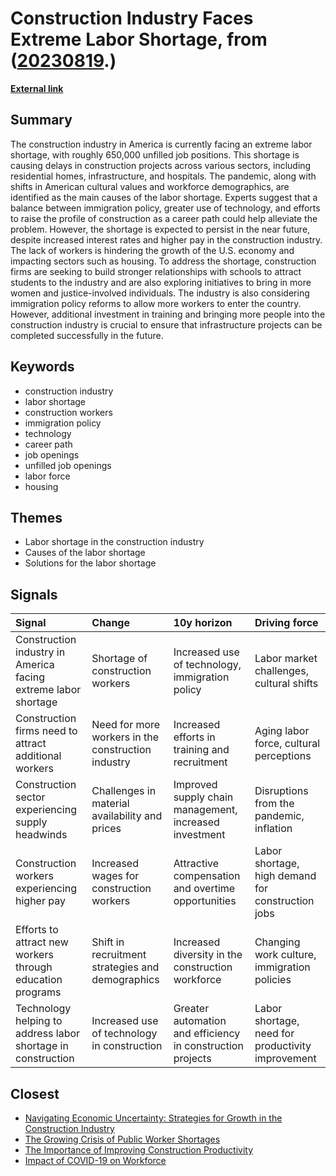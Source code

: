 # __Construction Industry Faces Extreme Labor Shortage__, from ([20230819](https://kghosh.substack.com/p/20230819).)

__[External link](https://www.cnbc.com/2023/07/29/the-hard-hat-job-with-highest-level-of-open-positions-ever-recorded.html?utm_source=danielmiessler.com&utm_medium=newsletter&utm_campaign=unsupervised-learning-no-393)__



## Summary

The construction industry in America is currently facing an extreme labor shortage, with roughly 650,000 unfilled job positions. This shortage is causing delays in construction projects across various sectors, including residential homes, infrastructure, and hospitals. The pandemic, along with shifts in American cultural values and workforce demographics, are identified as the main causes of the labor shortage. Experts suggest that a balance between immigration policy, greater use of technology, and efforts to raise the profile of construction as a career path could help alleviate the problem. However, the shortage is expected to persist in the near future, despite increased interest rates and higher pay in the construction industry. The lack of workers is hindering the growth of the U.S. economy and impacting sectors such as housing. To address the shortage, construction firms are seeking to build stronger relationships with schools to attract students to the industry and are also exploring initiatives to bring in more women and justice-involved individuals. The industry is also considering immigration policy reforms to allow more workers to enter the country. However, additional investment in training and bringing more people into the construction industry is crucial to ensure that infrastructure projects can be completed successfully in the future.

## Keywords

* construction industry
* labor shortage
* construction workers
* immigration policy
* technology
* career path
* job openings
* unfilled job openings
* labor force
* housing

## Themes

* Labor shortage in the construction industry
* Causes of the labor shortage
* Solutions for the labor shortage

## Signals

| Signal                                                         | Change                                             | 10y horizon                                                | Driving force                                     |
|:---------------------------------------------------------------|:---------------------------------------------------|:-----------------------------------------------------------|:--------------------------------------------------|
| Construction industry in America facing extreme labor shortage | Shortage of construction workers                   | Increased use of technology, immigration policy            | Labor market challenges, cultural shifts          |
| Construction firms need to attract additional workers          | Need for more workers in the construction industry | Increased efforts in training and recruitment              | Aging labor force, cultural perceptions           |
| Construction sector experiencing supply headwinds              | Challenges in material availability and prices     | Improved supply chain management, increased investment     | Disruptions from the pandemic, inflation          |
| Construction workers experiencing higher pay                   | Increased wages for construction workers           | Attractive compensation and overtime opportunities         | Labor shortage, high demand for construction jobs |
| Efforts to attract new workers through education programs      | Shift in recruitment strategies and demographics   | Increased diversity in the construction workforce          | Changing work culture, immigration policies       |
| Technology helping to address labor shortage in construction   | Increased use of technology in construction        | Greater automation and efficiency in construction projects | Labor shortage, need for productivity improvement |

## Closest

* [Navigating Economic Uncertainty: Strategies for Growth in the Construction Industry](c1f03407e92d82ff6f8e3bc04f8996c2)
* [The Growing Crisis of Public Worker Shortages](712282cfc63ea5f0d674c24ec2748d53)
* [The Importance of Improving Construction Productivity](68cc2d738ed662aeee3670d8327d7d5f)
* [Impact of COVID-19 on Workforce](e84dc9448d44d2624c060fc15bf5c096)